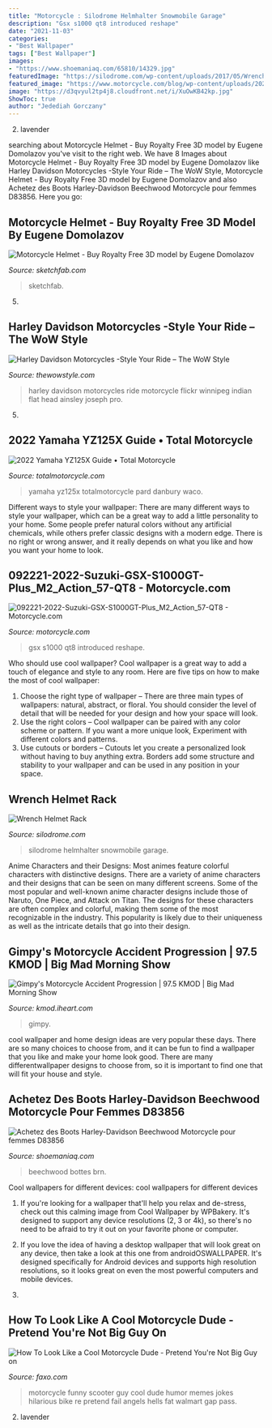 ```yaml
---
title: "Motorcycle : Silodrome Helmhalter Snowmobile Garage"
description: "Gsx s1000 qt8 introduced reshape"
date: "2021-11-03"
categories:
- "Best Wallpaper"
tags: ["Best Wallpaper"]
images:
- "https://www.shoemaniaq.com/65810/14329.jpg"
featuredImage: "https://silodrome.com/wp-content/uploads/2017/05/Wrench-Helmet-Rack-1.jpg"
featured_image: "https://www.motorcycle.com/blog/wp-content/uploads/2021/09/092221-2022-Suzuki-GSX-S1000GT-Plus_M2_Action_17-QT8-768x512.jpg"
image: "https://d3qvyul2tp4j8.cloudfront.net/i/XuOwKB42kp.jpg"
ShowToc: true
author: "Jedediah Gorczany"
---
```



2. lavender 

	

		
searching about Motorcycle Helmet - Buy Royalty Free 3D model by Eugene Domolazov you've visit to the right web. We have 8 Images about Motorcycle Helmet - Buy Royalty Free 3D model by Eugene Domolazov like Harley Davidson Motorcycles -Style Your Ride – The WoW Style, Motorcycle Helmet - Buy Royalty Free 3D model by Eugene Domolazov and also Achetez des Boots Harley-Davidson Beechwood Motorcycle pour femmes D83856. Here you go:
		
    
## Motorcycle Helmet - Buy Royalty Free 3D Model By Eugene Domolazov

<img loading=lazy src="https://media.sketchfab.com/models/be86e54bfffc41e29febf736f114c242/thumbnails/3d797c0488d342469d88e04944fd066f/37502871afee48ca979d6fbd22e81e8a.jpeg" onerror="this.onerror=null;this.src='https://tse3.mm.bing.net/th?id=OIP.4aMZ2tTJiw7aIcld6pj2sAHaEK&amp;pid=15.1';" alt="Motorcycle Helmet - Buy Royalty Free 3D model by Eugene Domolazov">

_Source: sketchfab.com_

>sketchfab. 

	

5.

    
## Harley Davidson Motorcycles -Style Your Ride – The WoW Style

<img loading=lazy src="http://thewowstyle.com/wp-content/uploads/2014/11/Harley-Davidson-Motorcycles-39.jpg" onerror="this.onerror=null;this.src='https://tse3.mm.bing.net/th?id=OIP.h2EQcwRtfIc70FQithloWQHaLI&amp;pid=15.1';" alt="Harley Davidson Motorcycles -Style Your Ride – The WoW Style">

_Source: thewowstyle.com_

>harley davidson motorcycles ride motorcycle flickr winnipeg indian flat head ainsley joseph pro. 

	

5.

    
## 2022 Yamaha YZ125X Guide • Total Motorcycle

<img loading=lazy src="https://cdn-0.totalmotorcycle.com/wp-content/uploads/2021/07/2022-Yamaha-YZ125X1-1536x1024.jpg" onerror="this.onerror=null;this.src='https://tse3.mm.bing.net/th?id=OIP.lHI8ULCp4ZonFJoud1kcCwHaE8&amp;pid=15.1';" alt="2022 Yamaha YZ125X Guide • Total Motorcycle">

_Source: totalmotorcycle.com_

>yamaha yz125x totalmotorcycle pard danbury waco. 

	

Different ways to style your wallpaper:
There are many different ways to style your wallpaper, which can be a great way to add a little personality to your home. Some people prefer natural colors without any artificial chemicals, while others prefer classic designs with a modern edge. There is no right or wrong answer, and it really depends on what you like and how you want your home to look.

    
## 092221-2022-Suzuki-GSX-S1000GT-Plus_M2_Action_57-QT8 - Motorcycle.com

<img loading=lazy src="https://www.motorcycle.com/blog/wp-content/uploads/2021/09/092221-2022-Suzuki-GSX-S1000GT-Plus_M2_Action_17-QT8-768x512.jpg" onerror="this.onerror=null;this.src='https://tse1.mm.bing.net/th?id=OIP.5_zM_Pm2qAmj7cAhhlBpQAHaE8&amp;pid=15.1';" alt="092221-2022-Suzuki-GSX-S1000GT-Plus_M2_Action_57-QT8 - Motorcycle.com">

_Source: motorcycle.com_

>gsx s1000 qt8 introduced reshape. 

	

Who should use cool wallpaper?
Cool wallpaper is a great way to add a touch of elegance and style to any room. Here are five tips on how to make the most of cool wallpaper: 
1) Choose the right type of wallpaper – There are three main types of wallpapers: natural, abstract, or floral. You should consider the level of detail that will be needed for your design and how your space will look. 
2) Use the right colors – Cool wallpaper can be paired with any color scheme or pattern. If you want a more unique look, Experiment with different colors and patterns. 
3) Use cutouts or borders – Cutouts let you create a personalized look without having to buy anything extra. Borders add some structure and stability to your wallpaper and can be used in any position in your space.

    
## Wrench Helmet Rack

<img loading=lazy src="https://silodrome.com/wp-content/uploads/2017/05/Wrench-Helmet-Rack-1.jpg" onerror="this.onerror=null;this.src='https://tse3.mm.bing.net/th?id=OIP.BlW4ynJrLe99EsCHdKPxpwHaLH&amp;pid=15.1';" alt="Wrench Helmet Rack">

_Source: silodrome.com_

>silodrome helmhalter snowmobile garage. 

	

Anime Characters and their Designs: Most animes feature colorful characters with distinctive designs.
There are a variety of anime characters and their designs that can be seen on many different screens. Some of the most popular and well-known anime character designs include those of Naruto, One Piece, and Attack on Titan. The designs for these characters are often complex and colorful, making them some of the most recognizable in the industry. This popularity is likely due to their uniqueness as well as the intricate details that go into their design.

    
## Gimpy&#039;s Motorcycle Accident Progression | 97.5 KMOD | Big Mad Morning Show

<img loading=lazy src="https://i.iheart.com/v3/re/new_assets/5cf8dd0fb91e52f21941e8f0?ops=gravity(&quot;north&quot;),fit(740,416),quality(65)" onerror="this.onerror=null;this.src='https://tse4.mm.bing.net/th?id=OIP.89YHYRjDB9NCajB-eh0l7wHaEK&amp;pid=15.1';" alt="Gimpy&#039;s Motorcycle Accident Progression | 97.5 KMOD | Big Mad Morning Show">

_Source: kmod.iheart.com_

>gimpy. 

	

cool wallpaper and home design ideas are very popular these days. There are so many choices to choose from, and it can be fun to find a wallpaper that you like and make your home look good. There are many differentwallpaper designs to choose from, so it is important to find one that will fit your house and style.

    
## Achetez Des Boots Harley-Davidson Beechwood Motorcycle Pour Femmes D83856

<img loading=lazy src="https://www.shoemaniaq.com/65810/14329.jpg" onerror="this.onerror=null;this.src='https://tse2.mm.bing.net/th?id=OIP.d4l1iDdGUskZYTIA7ZeFYQHaO-&amp;pid=15.1';" alt="Achetez des Boots Harley-Davidson Beechwood Motorcycle pour femmes D83856">

_Source: shoemaniaq.com_

>beechwood bottes brn. 

	

Cool wallpapers for different devices:
cool wallpapers for different devices 

1. If you're looking for a wallpaper that'll help you relax and de-stress, check out this calming image from Cool Wallpaper by WPBakery. It's designed to support any device resolutions (2, 3 or 4k), so there's no need to be afraid to try it out on your favorite phone or computer.

2. If you love the idea of having a desktop wallpaper that will look great on any device, then take a look at this one from androidOSWALLPAPER. It's designed specifically for Android devices and supports high resolution resolutions, so it looks great on even the most powerful computers and mobile devices.

3.

    
## How To Look Like A Cool Motorcycle Dude - Pretend You&#039;re Not Big Guy On

<img loading=lazy src="https://d3qvyul2tp4j8.cloudfront.net/i/XuOwKB42kp.jpg" onerror="this.onerror=null;this.src='https://tse2.mm.bing.net/th?id=OIP.74Xh7a3U83i7_7cKBHQTogHaNX&amp;pid=15.1';" alt="How To Look Like a Cool Motorcycle Dude - Pretend You&#039;re Not Big Guy on">

_Source: faxo.com_

>motorcycle funny scooter guy cool dude humor memes jokes hilarious bike re pretend fail angels hells fat walmart gap pass. 

	

2. lavender 

